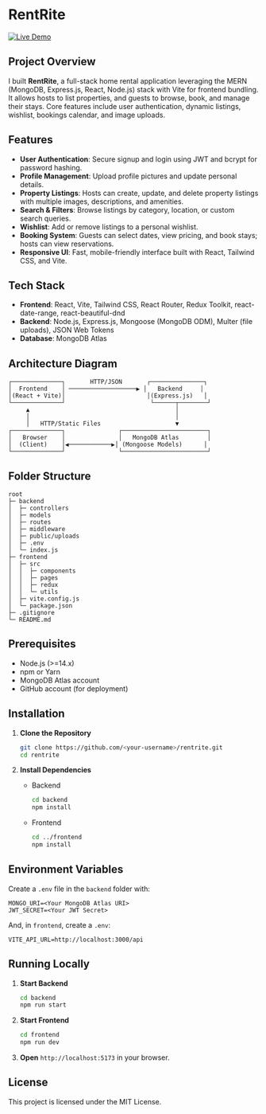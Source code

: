 # RentRite

[![Live Demo](https://img.shields.io/badge/Live%20Demo-View%20Site-blue)](https://home-rental-app-nine.vercel.app/)

## Project Overview

I built **RentRite**, a full-stack home rental application leveraging the MERN (MongoDB, Express.js, React, Node.js) stack with Vite for frontend bundling. It allows hosts to list properties, and guests to browse, book, and manage their stays. Core features include user authentication, dynamic listings, wishlist, bookings calendar, and image uploads.

## Features

* **User Authentication**: Secure signup and login using JWT and bcrypt for password hashing.
* **Profile Management**: Upload profile pictures and update personal details.
* **Property Listings**: Hosts can create, update, and delete property listings with multiple images, descriptions, and amenities.
* **Search & Filters**: Browse listings by category, location, or custom search queries.
* **Wishlist**: Add or remove listings to a personal wishlist.
* **Booking System**: Guests can select dates, view pricing, and book stays; hosts can view reservations.
* **Responsive UI**: Fast, mobile-friendly interface built with React, Tailwind CSS, and Vite.

## Tech Stack

* **Frontend**: React, Vite, Tailwind CSS, React Router, Redux Toolkit, react-date-range, react-beautiful-dnd
* **Backend**: Node.js, Express.js, Mongoose (MongoDB ODM), Multer (file uploads), JSON Web Tokens
* **Database**: MongoDB Atlas

## Architecture Diagram

```text
┌──────────────┐       HTTP/JSON       ┌───────────────┐
│  Frontend    │ ───────────────────▶ │   Backend     │
│(React + Vite)│                       │(Express.js)   │
└──────────────┘                        └──────┬────────┘
     ▲                                         │
     │                                         │
     │   HTTP/Static Files                     ▼
┌──────────────┐               ┌────────────────────────┐
│   Browser    │               │   MongoDB Atlas        │
│  (Client)    │◀────────────▶│ (Mongoose Models)      │
└──────────────┘               └────────────────────────┘
```

## Folder Structure

```
root
├─ backend
│  ├─ controllers
│  ├─ models
│  ├─ routes
│  ├─ middleware
│  ├─ public/uploads
│  ├─ .env
│  └─ index.js
├─ frontend
│  ├─ src
│  │  ├─ components
│  │  ├─ pages
│  │  ├─ redux
│  │  └─ utils
│  ├─ vite.config.js
│  └─ package.json
├─ .gitignore
└─ README.md
```

## Prerequisites

* Node.js (>=14.x)
* npm or Yarn
* MongoDB Atlas account
* GitHub account (for deployment)

## Installation

1. **Clone the Repository**

   ```bash
   git clone https://github.com/<your-username>/rentrite.git
   cd rentrite
   ```
2. **Install Dependencies**

   * Backend

     ```bash
     cd backend
     npm install
     ```
   * Frontend

     ```bash
     cd ../frontend
     npm install
     ```

## Environment Variables

Create a `.env` file in the `backend` folder with:

```
MONGO_URI=<Your MongoDB Atlas URI>
JWT_SECRET=<Your JWT Secret>
```

And, in `frontend`, create a `.env`:

```
VITE_API_URL=http://localhost:3000/api
```

## Running Locally

1. **Start Backend**

   ```bash
   cd backend
   npm run start
   ```
2. **Start Frontend**

   ```bash
   cd frontend
   npm run dev
   ```
3. **Open** `http://localhost:5173` in your browser.

## License

This project is licensed under the MIT License.
